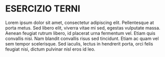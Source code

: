 # ESERCIZIO TERNI

Lorem ipsum dolor sit amet, consectetur adipiscing elit. Pellentesque at porta metus. Sed libero elit, viverra vitae mi sed, egestas vulputate massa. Aenean feugiat rutrum libero, id placerat urna fermentum vel. Etiam quis convallis nisi. Nam blandit convallis risus sed tincidunt. Etiam ac quam vel sem tempor scelerisque. Sed iaculis, lectus in hendrerit porta, orci felis feugiat nisi, dictum pulvinar nisl eros id leo.


